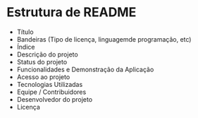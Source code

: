# Estrutura de README
* Título
* Bandeiras (Tipo de licença, linguagemde programação, etc)
* Índice
* Descrição do projeto
* Status do projeto
* Funcionalidades e Demonstração da Aplicação
* Acesso ao projeto
* Tecnologias Utilizadas
* Equipe / Contribuidores
* Desenvolvedor do projeto
* Licença
